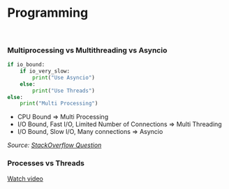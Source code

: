 # Programming

<br>

### Multiprocessing vs Multithreading vs Asyncio

```py
if io_bound:
    if io_very_slow:
        print("Use Asyncio")
    else:
        print("Use Threads")
else:
    print("Multi Processing")
```

- CPU Bound => Multi Processing
- I/O Bound, Fast I/O, Limited Number of Connections => Multi Threading
- I/O Bound, Slow I/O, Many connections => Asyncio

_Source: [StackOverflow Question](https://stackoverflow.com/a/52498068)_

### Processes vs Threads

[Watch video](https://www.youtube.com/watch?v=4rLW7zg21gI)
